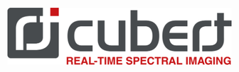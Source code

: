 ![image](https://raw.githubusercontent.com/cubert-hyperspectral/cuvis.sdk/main/branding/logo/banner.png)